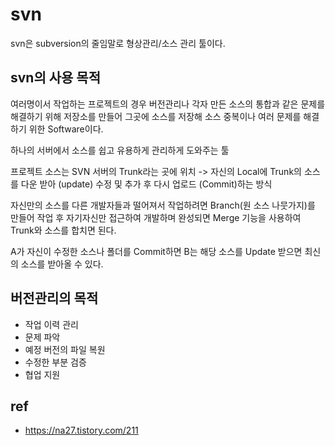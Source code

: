 # svn

svn은 subversion의 줄임말로 형상관리/소스 관리 툴이다.

## svn의 사용 목적

여러명이서 작업하는 프로젝트의 경우 버전관리나 각자 만든 소스의 통합과 같은 문제를 해결하기 위해
저장소를 만들어 그곳에 소스를 저장해 소스 중복이나 여러 문제를 해결하기 위한 Software이다.

하나의 서버에서 소스를 쉽고 유용하게 관리하게 도와주는 툴

프로젝트 소스는 SVN 서버의 Trunk라는 곳에 위치 -> 자신의 Local에 Trunk의 소스를 다운 받아 (update) 수정 및 추가 후 다시 업로드 (Commit)하는 방식

자신만의 소스를 다른 개발자들과 떨어져서 작업하려면 Branch(원 소스 나뭇가지)를 만들어 작업 후 자기자신만 접근하여 개발하며 완성되면 Merge 기능을 사용하여 Trunk와 소스를 합치면 된다.

A가 자신이 수정한 소스나 폴더를 Commit하면 B는 해당 소스를 Update 받으면 최신의 소스를 받아올 수 있다.

## 버전관리의 목적

- 작업 이력 관리
- 문제 파악
- 예정 버전의 파일 복원
- 수정한 부분 검증
- 협업 지원


## ref
- https://na27.tistory.com/211
